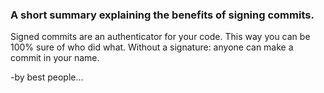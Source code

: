 ### A short summary explaining the benefits of signing commits.
Signed commits are an authenticator for your code.
This way you can be 100% sure of who did what.
Without a signature: anyone can make a commit in your name.

-by best people...